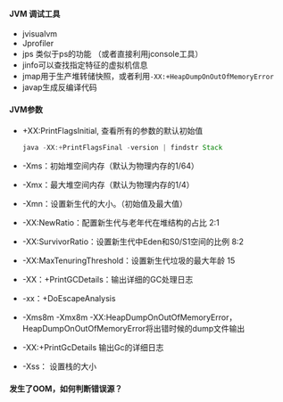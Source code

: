 #### JVM 调试工具

+   jvisualvm
+   Jprofiler
+   jps 类似于ps的功能 （或者直接利用jconsole工具）
+   jinfo可以查找指定特征的虚拟机信息
+   jmap用于生产堆转储快照，或者利用`-XX:+HeapDumpOnOutOfMemoryError`
+   javap生成反编译代码





#### JVM参数

+   +XX:PrintFlagsInitial, 查看所有的参数的默认初始值

    ```java
    java -XX:+PrintFlagsFinal -version | findstr Stack
    ```

+   -Xms：初始堆空间内存（默认为物理内存的1/64）

+   -Xmx：最大堆空间内存（默认为物理内存的1/4）

+   -Xmn：设置新生代的大小。（初始值及最大值）

+   -XX:NewRatio：配置新生代与老年代在堆结构的占比 2:1

+   -XX:SurvivorRatio：设置新生代中Eden和S0/S1空间的比例 8:2

+   -XX:MaxTenuringThreshold：设置新生代垃圾的最大年龄 15

+   -XX：+PrintGCDetails：输出详细的GC处理日志

+   -xx：+DoEscapeAnalysis

+   -Xms8m -Xmx8m -XX:HeapDumpOnOutOfMemoryError，HeapDumpOnOutOfMemoryError将出错时候的dump文件输出

+   -XX:+PrintGcDetails 输出Gc的详细日志

+   -Xss： 设置栈的大小







#### 发生了OOM，如何判断错误源？

